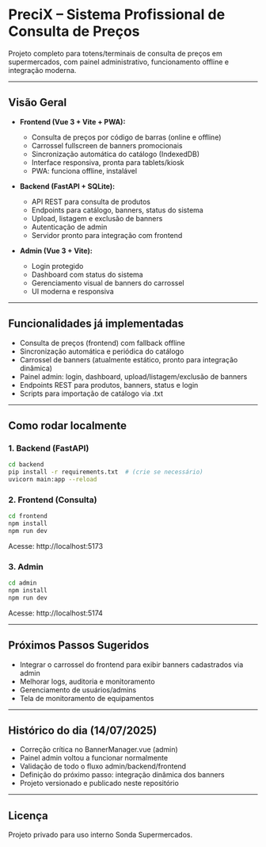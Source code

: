 # PreciX – Sistema Profissional de Consulta de Preços

Projeto completo para totens/terminais de consulta de preços em supermercados, com painel administrativo, funcionamento offline e integração moderna.

---

## Visão Geral

- **Frontend (Vue 3 + Vite + PWA):**
  - Consulta de preços por código de barras (online e offline)
  - Carrossel fullscreen de banners promocionais
  - Sincronização automática do catálogo (IndexedDB)
  - Interface responsiva, pronta para tablets/kiosk
  - PWA: funciona offline, instalável

- **Backend (FastAPI + SQLite):**
  - API REST para consulta de produtos
  - Endpoints para catálogo, banners, status do sistema
  - Upload, listagem e exclusão de banners
  - Autenticação de admin
  - Servidor pronto para integração com frontend

- **Admin (Vue 3 + Vite):**
  - Login protegido
  - Dashboard com status do sistema
  - Gerenciamento visual de banners do carrossel
  - UI moderna e responsiva

---

## Funcionalidades já implementadas
- Consulta de preços (frontend) com fallback offline
- Sincronização automática e periódica do catálogo
- Carrossel de banners (atualmente estático, pronto para integração dinâmica)
- Painel admin: login, dashboard, upload/listagem/exclusão de banners
- Endpoints REST para produtos, banners, status e login
- Scripts para importação de catálogo via .txt

---

## Como rodar localmente

### 1. Backend (FastAPI)
```bash
cd backend
pip install -r requirements.txt  # (crie se necessário)
uvicorn main:app --reload
```

### 2. Frontend (Consulta)
```bash
cd frontend
npm install
npm run dev
```
Acesse: http://localhost:5173

### 3. Admin
```bash
cd admin
npm install
npm run dev
```
Acesse: http://localhost:5174

---

## Próximos Passos Sugeridos
- Integrar o carrossel do frontend para exibir banners cadastrados via admin
- Melhorar logs, auditoria e monitoramento
- Gerenciamento de usuários/admins
- Tela de monitoramento de equipamentos

---

## Histórico do dia (14/07/2025)
- Correção crítica no BannerManager.vue (admin)
- Painel admin voltou a funcionar normalmente
- Validação de todo o fluxo admin/backend/frontend
- Definição do próximo passo: integração dinâmica dos banners
- Projeto versionado e publicado neste repositório

---

## Licença
Projeto privado para uso interno Sonda Supermercados.
